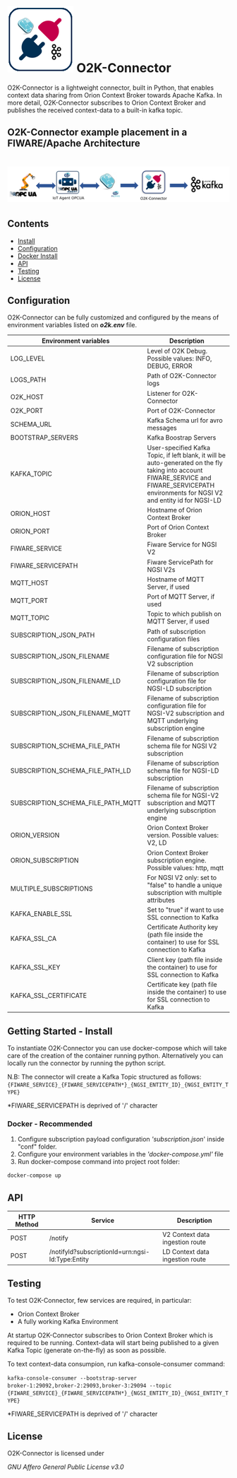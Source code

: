 # ![O2K-Connector](docs/images/o2k_logo.png) O2K-Connector
O2K-Connector is a lightweight connector, built in Python, that enables context data sharing from Orion Context Broker towards Apache Kafka. In more detail, O2K-Connector subscribes to Orion Context Broker and publishes the received context-data to a built-in kafka topic.

## O2K-Connector example placement in a FIWARE/Apache Architecture

# ![O2K-Connector-placement](docs/images/schema.png)

## Contents

-   [Install](#install)
  -   [Configuration](#configuration)
  -   [Docker Install](#docker---recommended)
-   [API](#api)
-   [Testing](#testing)
-   [License](#license)

## Configuration

O2K-Connector can be fully customized and configured by the means of environment variables listed on __*o2k.env*__ file.

<table role="table">
    <thead>
        <tr align="center">
            <th>Environment variables</th>
            <th>Description</th>
        </tr>
    </thead>
    <tbody>
      <tr>
          <td>LOG_LEVEL</td>
          <td>Level of O2K Debug. Possible values: INFO, DEBUG, ERROR</td>
      </tr>
      <tr>
          <td>LOGS_PATH</td>
          <td>Path of O2K-Connector logs</td>
      </tr>
      <tr>
          <td>O2K_HOST</td>
          <td>Listener for O2K-Connector</td>
      </tr>
      <tr>
          <td>O2K_PORT</td>
          <td>Port of O2K-Connector</td>
      </tr>
      <tr>
          <td>SCHEMA_URL</td>
          <td>Kafka Schema url for avro messages</td>
      </tr>
      <tr>
          <td>BOOTSTRAP_SERVERS</td>
          <td>Kafka Boostrap Servers</td>
      </tr>
      <tr>
          <td>KAFKA_TOPIC</td>
          <td>User-specified Kafka Topic, if left blank, it will be auto-generated on the fly taking into account FIWARE_SERVICE and FIWARE_SERVICEPATH environments for NGSI V2 and entity id for NGSI-LD</td>
      </tr>
      <tr>
          <td>ORION_HOST</td>
          <td>Hostname of Orion Context Broker</td>
      </tr>
      <tr>
          <td>ORION_PORT</td>
          <td>Port of Orion Context Broker</td>
      </tr>
      <tr>
          <td>FIWARE_SERVICE</td>
          <td>Fiware Service for NGSI V2</td>
      </tr>
      <tr>
          <td>FIWARE_SERVICEPATH</td>
          <td>Fiware ServicePath for NGSI V2s</td>
      </tr>
      <tr>
          <td>MQTT_HOST</td>
          <td>Hostname of MQTT Server, if used</td>
      </tr>
      <tr>
          <td>MQTT_PORT</td>
          <td>Port of MQTT Server, if used</td>
      </tr>
      <tr>
          <td>MQTT_TOPIC</td>
          <td>Topic to which publish on MQTT Server, if used</td>
      </tr>
      <tr>
          <td>SUBSCRIPTION_JSON_PATH</td>
          <td>Path of subscription configuration files</td>
      </tr>
      <tr>
          <td>SUBSCRIPTION_JSON_FILENAME</td>
          <td>Filename of subscription configuration file for NGSI V2 subscription</td>
      </tr>
      <tr>
          <td>SUBSCRIPTION_JSON_FILENAME_LD</td>
          <td>Filename of subscription configuration file for NGSI-LD subscription</td>
      </tr>
      <tr>
          <td>SUBSCRIPTION_JSON_FILENAME_MQTT</td>
          <td>Filename of subscription configuration file for NGSI-V2 subscription and MQTT underlying subscription engine</td>
      </tr>
      <tr>
          <td>SUBSCRIPTION_SCHEMA_FILE_PATH</td>
          <td>Filename of subscription schema file for NGSI V2 subscription</td>
      </tr>
      <tr>
          <td>SUBSCRIPTION_SCHEMA_FILE_PATH_LD</td>
          <td>Filename of subscription schema file for NGSI-LD subscription</td>
      </tr>
      <tr>
          <td>SUBSCRIPTION_SCHEMA_FILE_PATH_MQTT</td>
          <td>Filename of subscription schema file for NGSI-V2 subscription and MQTT underlying subscription engine</td>
      </tr>
      <tr>
          <td>ORION_VERSION</td>
          <td>Orion Context Broker version. Possible values: V2, LD</td>
      </tr>
      <tr>
          <td>ORION_SUBSCRIPTION</td>
          <td>Orion Context Broker subscription engine. Possible values: http, mqtt</td>
      </tr>
      <tr>
          <td>MULTIPLE_SUBSCRIPTIONS</td>
          <td>For NGSI V2 only: set to "false" to handle a unique subscription with multiple attributes</td>
      </tr>
      <tr>
          <td>KAFKA_ENABLE_SSL</td>
          <td>Set to "true" if want to use SSL connection to Kafka</td>
      </tr>
      <tr>
          <td>KAFKA_SSL_CA</td>
          <td>Certificate Authority key (path file inside the container) to use for SSL connection to Kafka</td>
      </tr>
      <tr>
          <td>KAFKA_SSL_KEY</td>
          <td>Client key (path file inside the container) to use for SSL connection to Kafka</td>
      </tr>
      <tr>
          <td>KAFKA_SSL_CERTIFICATE</td>
          <td>Certificate key (path file inside the container) to use for SSL connection to Kafka</td>
      </tr>
  </tbody>
</table>

## Getting Started - Install

To instantiate O2K-Connector you can use docker-compose which will take care of the creation of the container running python. Alternatively you can locally run the connector by running the python script.

N.B:
The connector will create a Kafka Topic structured as follows:
<code>{FIWARE_SERVICE}\_{FIWARE_SERVICEPATH*}\_{NGSI_ENTITY_ID}\_{NGSI_ENTITY_TYPE}</code>

*FIWARE_SERVICEPATH is deprived of '/' character

### Docker - Recommended

1. Configure subscription payload configuration _'subscription.json_' inside "conf" folder.
2. Configure your environment variables in the _'docker-compose.yml'_ file
3. Run docker-compose command into project root folder:
```sh
docker-compose up
```

## API

<table role="table">
    <thead>
        <tr align="center">
            <th>HTTP Method</th>
            <th>Service</th>
            <th>Description</th>
        </tr>
    </thead>
    <tbody>
      <tr>
          <td>POST</td>
          <td>/notify</td>
          <td>V2 Context data ingestion route</td>
      </tr>
        <tr>
          <td>POST</td>
          <td>/notifyld?subscriptionId=urn:ngsi-ld:Type:Entity</td>
          <td>LD Context data ingestion route</td>
      </tr>
  </tbody>
</table>


## Testing

To test O2K-Connector, few services are required, in particular:
 - Orion Context Broker
 - A fully working Kafka Environment

At startup O2K-Connector subscribes to Orion Context Broker which is required to be running. Context-data will start being published to a given Kafka Topic (generate on-the-fly) as soon as possible.

To text context-data consumpion, run kafka-console-consumer command:

<code>kafka-console-consumer --bootstrap-server broker-1:29092,broker-2:29093,broker-3:29094 --topic {FIWARE_SERVICE}\_{FIWARE_SERVICEPATH*}\_{NGSI_ENTITY_ID}\_{NGSI_ENTITY_TYPE}</code>

*FIWARE_SERVICEPATH is deprived of '/' character

## License
O2K-Connector is licensed under

*GNU Affero General Public License v3.0*
